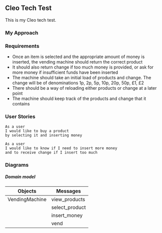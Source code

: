 ## Cleo Tech Test

This is my Cleo tech test.

### My Approach

### Requirements

- Once an item is selected and the appropriate amount of money is inserted,
the vending machine should return the correct product
- It should also return change if too much money is provided, or ask for more
money if insufficient funds have been inserted
- The machine should take an initial load of products and change. The change
will be of denominations 1p, 2p, 5p, 10p, 20p, 50p, £1, £2
- There should be a way of reloading either products or change at a later point
- The machine should keep track of the products and change that it contains

### User Stories
```
As a user
I would like to buy a product
by selecting it and inserting money
```
```
As a user
I would like to know if I need to insert more money
and to receive change if I insert too much
```

### Diagrams
##### Domain model
| Objects | Messages |
| ---|--- |
| VendingMachine | view_products |
| | select_product |
| | insert_money |
| | vend |
